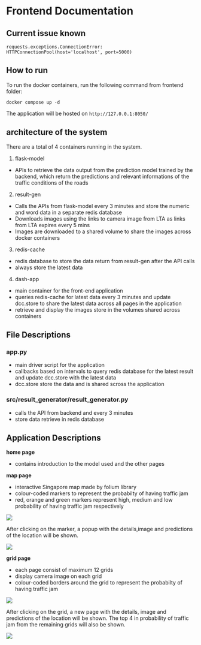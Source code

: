 # Frontend Documentation

## Current issue known
```requests.exceptions.ConnectionError: HTTPConnectionPool(host='localhost', port=5000)```

## How to run
To run the docker containers, run the following command from frontend folder:

```docker compose up -d```

The application will be hosted on ```http://127.0.0.1:8050/```

## architecture of the system
There are a total of 4 containers running in the system.

1. flask-model
- APIs to retrieve the data output from the prediction model trained by the backend, which return the predictions and relevant informations of the traffic conditions of the roads

2. result-gen
- Calls the APIs from flask-model every 3 minutes and store the numeric and word data in a separate redis database
- Downloads images using the links to camera image from LTA as links from LTA expires every 5 mins
- Images are downloaded to a shared volume to share the images across docker containers

3. redis-cache
- redis database to store the data return from result-gen after the API calls
- always store the latest data

4. dash-app
- main container for the front-end application
- queries redis-cache for latest data every 3 minutes and update dcc.store to share the latest data across all pages in the application
- retrieve and display the images store in the volumes shared across containers

## File Descriptions

### app.py
- main driver script for the application
- callbacks based on intervals to query redis database for the latest result and update dcc.store with the latest data
- dcc.store store the data and is shared scross the application

### src/result_generator/result_generator.py
- calls the API from backend and  every 3 minutes
- store data retrieve in redis database

## Application Descriptions

**home page**
- contains introduction to the model used and the other pages

**map page**
- interactive Singapore map made by folium library
- colour-coded markers to represent the probabilty of having traffic jam
- red, orange and green markers represent high, medium and low probability of having traffic jam respectively

![](./src/assets/about_map.png)

After clicking on the marker, a popup with the details,image and predictions of the location will be shown.

![](./src/assets/about_map_detailed.png)

**grid page**
- each page consist of maximum 12 grids
- display camera image on each grid
- colour-coded borders around the grid to represent the probabilty of having traffic jam

![](./src/assets/about_grid.png)

After clicking on the grid, a new page with the details, image and predictions of the location will be shown. The top 4 in probability of traffic jam from the remaining grids will also be shown.

![](./src/assets/about_grid_detailed.png)